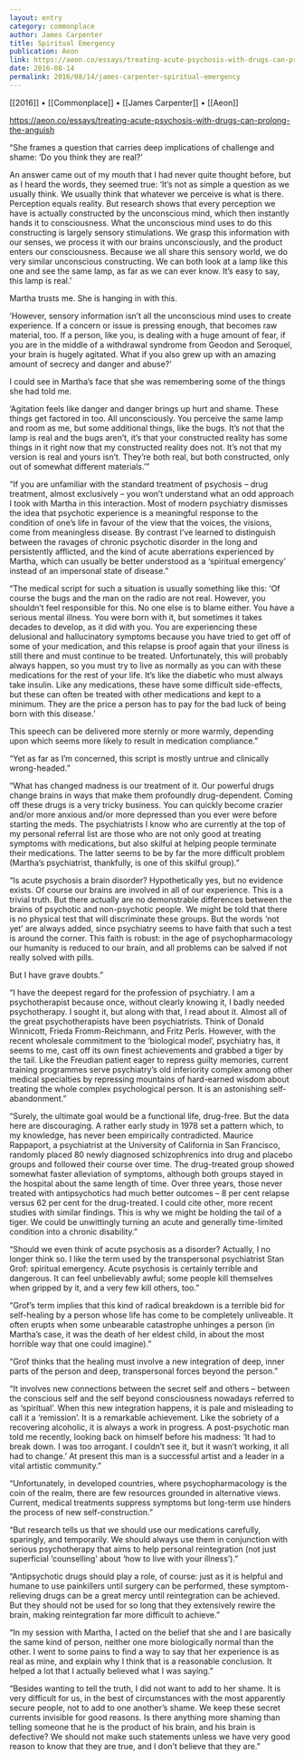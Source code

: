 ```yaml
---
layout: entry
category: commonplace
author: James Carpenter
title: Spiritual Emergency
publication: Aeon
link: https://aeon.co/essays/treating-acute-psychosis-with-drugs-can-prolong-the-anguish
date: 2016-08-14
permalink: 2016/08/14/james-carpenter-spiritual-emergency
---
```


[[2016]] • [[Commonplace]] • [[James Carpenter]] • [[Aeon]]

https://aeon.co/essays/treating-acute-psychosis-with-drugs-can-prolong-the-anguish

“She frames a question that carries deep implications of challenge and shame: ‘Do you think they are real?’

An answer came out of my mouth that I had never quite thought before, but as I heard the words, they seemed true: ‘It’s not as simple a question as we usually think. We usually think that whatever we perceive is what is there. Perception equals reality. But research shows that every perception we have is actually constructed by the unconscious mind, which then instantly hands it to consciousness. What the unconscious mind uses to do this constructing is largely sensory stimulations. We grasp this information with our senses, we process it with our brains unconsciously, and the product enters our consciousness. Because we all share this sensory world, we do very similar unconscious constructing. We can both look at a lamp like this one and see the same lamp, as far as we can ever know. It’s easy to say, this lamp is real.’

Martha trusts me. She is hanging in with this.

‘However, sensory information isn’t all the unconscious mind uses to create experience. If a concern or issue is pressing enough, that becomes raw material, too. If a person, like you, is dealing with a huge amount of fear, if you are in the middle of a withdrawal syndrome from Geodon and Seroquel, your brain is hugely agitated. What if you also grew up with an amazing amount of secrecy and danger and abuse?’

I could see in Martha’s face that she was remembering some of the things she had told me.

‘Agitation feels like danger and danger brings up hurt and shame. These things get factored in too. All unconsciously. You perceive the same lamp and room as me, but some additional things, like the bugs. It’s not that the lamp is real and the bugs aren’t, it’s that your constructed reality has some things in it right now that my constructed reality does not. It’s not that my version is real and yours isn’t. They’re both real, but both constructed, only out of somewhat different materials.’”


“If you are unfamiliar with the standard treatment of psychosis – drug treatment, almost exclusively – you won’t understand what an odd approach I took with Martha in this interaction. Most of modern psychiatry dismisses the idea that psychotic experience is a meaningful response to the condition of one’s life in favour of the view that the voices, the visions, come from meaningless disease. By contrast I’ve learned to distinguish between the ravages of chronic psychotic disorder in the long and persistently afflicted, and the kind of acute aberrations experienced by Martha, which can usually be better understood as a ‘spiritual emergency’ instead of an impersonal state of disease.”

“The medical script for such a situation is usually something like this: ‘Of course the bugs and the man on the radio are not real. However, you shouldn’t feel responsible for this. No one else is to blame either. You have a serious mental illness. You were born with it, but sometimes it takes decades to develop, as it did with you. You are experiencing these delusional and hallucinatory symptoms because you have tried to get off of some of your medication, and this relapse is proof again that your illness is still there and must continue to be treated. Unfortunately, this will probably always happen, so you must try to live as normally as you can with these medications for the rest of your life. It’s like the diabetic who must always take insulin. Like any medications, these have some difficult side-effects, but these can often be treated with other medications and kept to a minimum. They are the price a person has to pay for the bad luck of being born with this disease.’

This speech can be delivered more sternly or more warmly, depending upon which seems more likely to result in medication compliance.”


“Yet as far as I’m concerned, this script is mostly untrue and clinically wrong-headed.”

“What has changed madness is our treatment of it. Our powerful drugs change brains in ways that make them profoundly drug-dependent. Coming off these drugs is a very tricky business. You can quickly become crazier and/or more anxious and/or more depressed than you ever were before starting the meds. The psychiatrists I know who are currently at the top of my personal referral list are those who are not only good at treating symptoms with medications, but also skilful at helping people terminate their medications. The latter seems to be by far the more difficult problem (Martha’s psychiatrist, thankfully, is one of this skilful group).”

“Is acute psychosis a brain disorder? Hypothetically yes, but no evidence exists. Of course our brains are involved in all of our experience. This is a trivial truth. But there actually are no demonstrable differences between the brains of psychotic and non-psychotic people. We might be told that there is no physical test that will discriminate these groups. But the words ‘not yet’ are always added, since psychiatry seems to have faith that such a test is around the corner. This faith is robust: in the age of psychopharmacology our humanity is reduced to our brain, and all problems can be salved if not really solved with pills.

But I have grave doubts.”

“I have the deepest regard for the profession of psychiatry. I am a psychotherapist because once, without clearly knowing it, I badly needed psychotherapy. I sought it, but along with that, I read about it. Almost all of the great psychotherapists have been psychiatrists. Think of Donald Winnicott, Frieda Fromm-Reichmann, and Fritz Perls. However, with the recent wholesale commitment to the ‘biological model’, psychiatry has, it seems to me, cast off its own finest achievements and grabbed a tiger by the tail. Like the Freudian patient eager to repress guilty memories, current training programmes serve psychiatry’s old inferiority complex among other medical specialties by repressing mountains of hard-earned wisdom about treating the whole complex psychological person. It is an astonishing self-abandonment.”

“Surely, the ultimate goal would be a functional life, drug-free. But the data here are discouraging. A rather early study in 1978 set a pattern which, to my knowledge, has never been empirically contradicted. Maurice Rappaport, a psychiatrist at the University of California in San Francisco, randomly placed 80 newly diagnosed schizophrenics into drug and placebo groups and followed their course over time. The drug-treated group showed somewhat faster alleviation of symptoms, although both groups stayed in the hospital about the same length of time. Over three years, those never treated with antipsychotics had much better outcomes – 8 per cent relapse versus 62 per cent for the drug-treated. I could cite other, more recent studies with similar findings. This is why we might be holding the tail of a tiger. We could be unwittingly turning an acute and generally time-limited condition into a chronic disability.”

“Should we even think of acute psychosis as a disorder? Actually, I no longer think so. I like the term used by the transpersonal psychiatrist Stan Grof: spiritual emergency. Acute psychosis is certainly terrible and dangerous. It can feel unbelievably awful; some people kill themselves when gripped by it, and a very few kill others, too.”

“Grof’s term implies that this kind of radical breakdown is a terrible bid for self-healing by a person whose life has come to be completely unliveable. It often erupts when some unbearable catastrophe unhinges a person (in Martha’s case, it was the death of her eldest child, in about the most horrible way that one could imagine).”

“Grof thinks that the healing must involve a new integration of deep, inner parts of the person and deep, transpersonal forces beyond the person.”

“It involves new connections between the secret self and others – between the conscious self and the self beyond consciousness nowadays referred to as ‘spiritual’. When this new integration happens, it is pale and misleading to call it a ‘remission’. It is a remarkable achievement. Like the sobriety of a recovering alcoholic, it is always a work in progress. A post-psychotic man told me recently, looking back on himself before his madness: ‘It had to break down. I was too arrogant. I couldn’t see it, but it wasn’t working, it all had to change.’ At present this man is a successful artist and a leader in a vital artistic community.”

“Unfortunately, in developed countries, where psychopharmacology is the coin of the realm, there are few resources grounded in alternative views. Current, medical treatments suppress symptoms but long-term use hinders the process of new self-construction.”

“But research tells us that we should use our medications carefully, sparingly, and temporarily. We should always use them in conjunction with serious psychotherapy that aims to help personal reintegration (not just superficial ‘counselling’ about ‘how to live with your illness’).”

“Antipsychotic drugs should play a role, of course: just as it is helpful and humane to use painkillers until surgery can be performed, these symptom-relieving drugs can be a great mercy until reintegration can be achieved. But they should not be used for so long that they extensively rewire the brain, making reintegration far more difficult to achieve.”

“In my session with Martha, I acted on the belief that she and I are basically the same kind of person, neither one more biologically normal than the other. I went to some pains to find a way to say that her experience is as real as mine, and explain why I think that is a reasonable conclusion. It helped a lot that I actually believed what I was saying.”

“Besides wanting to tell the truth, I did not want to add to her shame. It is very difficult for us, in the best of circumstances with the most apparently secure people, not to add to one another’s shame. We keep these secret currents invisible for good reasons. Is there anything more shaming than telling someone that he is the product of his brain, and his brain is defective? We should not make such statements unless we have very good reason to know that they are true, and I don’t believe that they are.”
